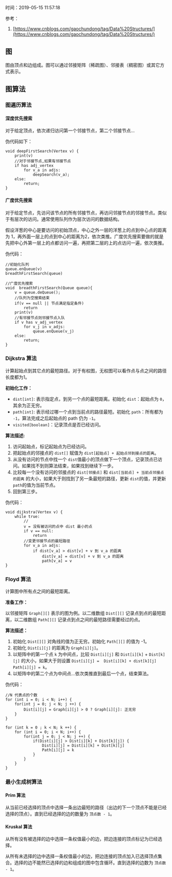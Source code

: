时间：2019-05-15 11:57:18  

参考：

1. [https://www.cnblogs.com/gaochundong/tag/Data%20Structures/](https://www.cnblogs.com/gaochundong/tag/Data%20Structures/)

## 图  

图由顶点和边组成。图可以通过邻接矩阵（稀疏图）、邻接表（稠密图）或其它方式表示。

## 图算法

### 图遍历算法  

#### 深度优先搜索  

对于给定顶点，依次递归访问第一个邻接节点，第二个邻接节点...

伪代码如下：

	void deepFirstSearch(Vertex v) {
		print(v)
		//对于邻接节点,如果有邻接节点
		if has adj_vertex
			for v_a in adjs:
				deepSearch(v_a);
		else:
			return;
	}

#### 广度优先搜索

对于给定节点，先访问该节点的所有邻接节点，再访问邻接节点的邻接节点。类似于有层次的访问。通常使用队列作为层次访问的数据结构。

假设洋葱的中心是要访问的初始顶点，中心之外一层的洋葱上的点到中心点的距离为 1，再外面一层上的点到中心的距离为2，依次类推。广度优先搜索要做的就是先把中心外第一层上的点都访问一遍，再把第二层的上的点访问一遍，依次类推。

伪代码：

	//初始化队列
	queue.enQueue(v)
	breadthFirstSearch(queue)
	
	//广度优先搜索
	void  breadthFirstSearch(Queue queue){
		v = queue.deQueue();
		//队列为空搜索结束
		if(v == null || 节点满足指定条件) 
			return 
		print(v)
		//有邻接节点则邻接节点入队
		if v has v_adj_vertex
			for v_j in v_adjs:
				queue.enQueue(v_j)
		else:
			return;
	}

### Dijkstra 算法  

计算起始点到其它点的最短路径。对于有权图，无权图可以看作点与点之间的路径长度都为1。

**初始化工作：**

* `dist[int]`: 表示指定点，到另一个点的最短距离。初始化 `dist`：起始点为 `0`，其余为正无穷。  
* `path[int]`: 表示经过哪一个点到当前点的路径最短。初始化 `path`：所有都为 `-1`，算法完成之后起始点的 path 仍为 `-1`。
* `visited[boolean]`：记录顶点是否已经访问。

**算法描述:**

1. 访问起始点，标记起始点为已经访问。
2. 把起始点的邻接点的 `dist[]` 赋值为 `dist[起始点] + 起始点邻到接点的距离`。
3. 从没有访问的节点中找一个 `dist`值最小的顶点做下一个顶点，记录顶点已访问。如果找不到则算法结束，如果找到继续下一步。
4. 比较每一个没有访问的邻接点的 `dist[邻接点]` 和 `dist[当前点] + 当前点邻接点的距离` 的大小，如果大于则找到了另一条最短的路径，更新 `dist`的值，并更新 `path`的值为当前节点。
5. 回到第三步。

伪代码：


	void dijkstra(Vertex v) {
		while true:
			//
			v = 没有被访问的点中 dist 最小的点
			if v == null:
				return
			//变更邻接节点的最短路径
			for v_a in adjs: 
				if dist[v_a] > dist[v] + v 到 v_a 的距离
					dist[v_a] = dist[v] + v 到 v_a 的距离
					path[v_a] = v
	}

### Floyd  算法  

计算图中所有点之间的最短距离。

**准备工作：**

以邻接矩阵 `Graph[][]` 表示的图为例。以二维数组 `Dist[][]` 记录点到点的最短距离，以二维数组 `Path[][]` 记录点到点之间的最短路径需要经过的点。

**算法描述：**

1. 初始化 `Dist[][]` 对角线的值为正无穷。初始化 `Path[][]` 的值为 -1。
2. 初始化 `Dist[i][j]` 的距离为 `Graph[i][j]`。
3. 以矩阵中的第一个点 `k` 为中间点，比较 `Dist[i][j]` 和 `Dist[i][k]` + `Dist[k][j]` 的大小，如果大于则设置 `Dist[i][j] =  Dist[i][k] + dist[k][j]` `Path[i][j] = k`。
4. 以矩阵中的第二个点为中间点...依次类推直到最后一个点，结束算法。

伪代码：

	//N 代表点的个数
	for (int i = 0; i < N; i++) {
		for(int j = 0; j < N; j ++) {
			Dist[i][j] = Graph[i][j] > 0 ? Graph[i][j]: 正无穷
		}
	}
	
	for (int k = 0 ; k < N; k ++) {
		for (int i = 0; i < N; i++) {
			for(int j = 0; j < N; j ++) {
				if(Dist[i][j] > Dist[i][k] + Dist[k][j]) {
					Dist[i][j] = Dist[i][k] + Dist[k][j]
					Path[i][j] = k
				}
			}
		}	
	}

###  最小生成树算法    
#### Prim 算法  

从当前已经选择的顶点中选择一条出边最短的路径（出边的下一个顶点不能是已经选择的顶点）。直到已经选择的边的数量为 `顶点数 - 1`。

#### Kruskal  算法

从所有没有被选择的边中选择一条权值最小的边，把边连接的顶点标记为已经选择。   

从所有未选择的边中选择一条权值最小的边，把边连接的顶点加入已选择顶点集合。选择的边不能然已选择的边和组成的图中包含循环。直到选择的边数为 `顶点数 - 1`。